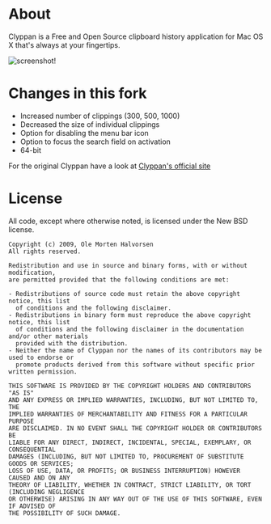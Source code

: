 # About

Clyppan is a Free and Open Source clipboard history application for Mac OS X that's always at your fingertips.

![screenshot!](http://download.schreiblogade.de/ss/clyppan_github_fork.png)

# Changes in this fork #

* Increased number of clippings (300, 500, 1000)
* Decreased the size of individual clippings
* Option for disabling the menu bar icon
* Option to focus the search field on activation
* 64-bit

For the original Clyppan have a look at [Clyppan's official site](http://www.omh.cc/clyppan/)



# License

All code, except where otherwise noted, is licensed under the New BSD license. 

    Copyright (c) 2009, Ole Morten Halvorsen
    All rights reserved.
    
    Redistribution and use in source and binary forms, with or without modification, 
    are permitted provided that the following conditions are met:
    
    - Redistributions of source code must retain the above copyright notice, this list 
      of conditions and the following disclaimer.
    - Redistributions in binary form must reproduce the above copyright notice, this list
      of conditions and the following disclaimer in the documentation and/or other materials 
      provided with the distribution.
    - Neither the name of Clyppan nor the names of its contributors may be used to endorse or 
      promote products derived from this software without specific prior written permission.
    
    THIS SOFTWARE IS PROVIDED BY THE COPYRIGHT HOLDERS AND CONTRIBUTORS "AS IS" 
    AND ANY EXPRESS OR IMPLIED WARRANTIES, INCLUDING, BUT NOT LIMITED TO, THE 
    IMPLIED WARRANTIES OF MERCHANTABILITY AND FITNESS FOR A PARTICULAR PURPOSE
    ARE DISCLAIMED. IN NO EVENT SHALL THE COPYRIGHT HOLDER OR CONTRIBUTORS BE
    LIABLE FOR ANY DIRECT, INDIRECT, INCIDENTAL, SPECIAL, EXEMPLARY, OR CONSEQUENTIAL
    DAMAGES (INCLUDING, BUT NOT LIMITED TO, PROCUREMENT OF SUBSTITUTE GOODS OR SERVICES; 
    LOSS OF USE, DATA, OR PROFITS; OR BUSINESS INTERRUPTION) HOWEVER CAUSED AND ON ANY
    THEORY OF LIABILITY, WHETHER IN CONTRACT, STRICT LIABILITY, OR TORT (INCLUDING NEGLIGENCE
    OR OTHERWISE) ARISING IN ANY WAY OUT OF THE USE OF THIS SOFTWARE, EVEN IF ADVISED OF 
    THE POSSIBILITY OF SUCH DAMAGE.
